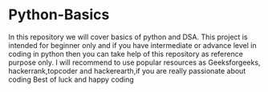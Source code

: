 # Python-Basics
In this repository we will cover basics of python and DSA.
This project is intended for beginner only and if you have intermediate or advance level in coding in python then you can take help of this repository as reference purpose only.
I will recommend to use popular resources as Geeksforgeeks, hackerrank,topcoder and hackerearth,if you are really passionate about coding
Best of luck and happy coding 
